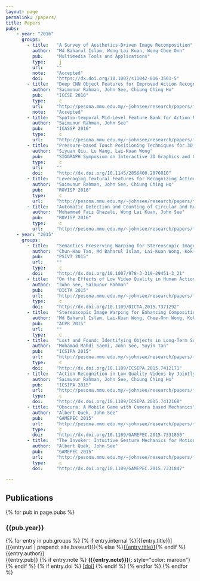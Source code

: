 ```yaml
---
layout: page
permalink: /papers/
title: Papers
pubs:
    - year: "2016"
      groups:
        - title:   "A Survey of Aesthetics-Driven Image Recomposition"
          author:  "Md Baharul Islam, Wong Lai Kuan, Wong Chee Onn"
          pub:     "Multimedia Tools and Applications"
          type:     j
          url:     ""	
          note:    "Accepted"
          doi:     "https://dx.doi.org/10.1007/s11042-016-3561-5"
        - title:   "Deep CNN Object Features for Improved Action Recognition in Low Quality Videos"
          author:  "Saimunur Rahman, John See, Chiung Ching Ho"
          pub:     "ICCSE 2016"
          type:     c 
          url:     "http://pesona.mmu.edu.my/~johnsee/research/papers/files/deepobjfeat_iccse16.pdf"
          note:    "Accepted"		  
        - title:   "Spatio-temporal Mid-Level Feature Bank for Action Recognition in Low Quality Video"
          author:  "Saimunur Rahman, John See"
          pub:     "ICASSP 2016"
          type:     c 
          url:     "http://pesona.mmu.edu.my/~johnsee/research/papers/files/stem_icassp16.pdf"
        - title:   "Pressure-based Touch Positioning Techniques for 3D Objects"
          author:  "Siyuan Qiu, Lu Wang, Lai-Kuan Wong"
          pub:     "SIGGRAPH Symposium on Interactive 3D Graphics and Games (i3D) 2016"
          type:     c 
          url:     ""
          doi:     "http://dx.doi.org/10.1145/2856400.2876010"	
        - title:   "Leveraging Textural Features for Recognizing Actions in Low Quality Videos"
          author:  "Saimunur Rahman, John See, Chiung Ching Ho"
          pub:     "ROVISP 2016"
          type:     c
          url:     "http://pesona.mmu.edu.my/~johnsee/research/papers/files/leverage_rovisp16.pdf"
        - title:   "Automatic Detection and Counting of Circular and Rectangular Steel Bars"
          author:  "Muhammad Faiz Ghazali, Wong Lai Kuan, John See"
          pub:     "ROVISP 2016"
          type:     c
          url:     "http://pesona.mmu.edu.my/~johnsee/research/papers/files/steel_rovisp16.pdf"
    - year: "2015"
      groups:
        - title:   "Semantics Preserving Warping for Stereoscopic Image Retargeting"
          author:  "Chun-Hau Tan, Md Baharul Islam, Lai-Kuan Wong, Kok-Lim Low" 
          pub:     "PSIVT 2015"
          url:     ""
          type:     c
          doi:     "http://dx.doi.org/10.1007/978-3-319-29451-3_21"	
        - title:   "On the Effects of Low Video Quality in Human Action Recognition"
          author:  "John See, Saimunur Rahman" 
          pub:     "DICTA 2015"
          url:     "http://pesona.mmu.edu.my/~johnsee/research/papers/files/effects_dicta15.pdf"
          type:     c
          doi:     "http://dx.doi.org/10.1109/DICTA.2015.7371292"	  
        - title:   "Stereoscopic Image Warping for Enhancing Composition Aesthetics"
          author:  "Md Baharul Islam, Lai-Kuan Wong, Chee-Onn Wong, Kok-Lim Low" 
          pub:     "ACPR 2015"
          url:     ""
          type:     c
        - title:   "Lost and Found: Identifying Objects in Long-Term Surveillance Videos"
          author:  "Mohamad Mahdi Saemi, John See, Suyin Tan" 
          pub:     "ICSIPA 2015"
          url:     "http://pesona.mmu.edu.my/~johnsee/research/papers/files/lostfound_icsipa15.pdf"
          type:     c
          doi:     "http://dx.doi.org/10.1109/ICSIPA.2015.7412171"
        - title:   "Action Recognition in Low Quality Videos by Jointly Using Shape, Motion and Texture Features"
          author:  "Saimunur Rahman, John See, Chiung Ching Ho" 
          pub:     "ICSIPA 2015"
          url:     "http://pesona.mmu.edu.my/~johnsee/research/papers/files/lowquality_icsipa15.pdf"
          type:     c
          doi:     "http://dx.doi.org/10.1109/ICSIPA.2015.7412168"
        - title:   "Obscura: A Mobile Game with Camera based Mechanics"
          author:  "Albert Quek, John See" 
          pub:     "GAMEPEC 2015"
          url:     "http://pesona.mmu.edu.my/~johnsee/research/papers/files/obscura_gamepec15.pdf"
          type:     c
          doi:     "http://dx.doi.org/10.1109/GAMEPEC.2015.7331850"
        - title:   "The Invoker: Intuitive Gesture Mechanics for Motion-based Shooter RPG"
          author:  "Albert Quek, John See" 
          pub:     "GAMEPEC 2015"
          url:     "http://pesona.mmu.edu.my/~johnsee/research/papers/files/invoker_gamepec15.pdf"
          type:     c
          doi:     "http://dx.doi.org/10.1109/GAMEPEC.2015.7331847"

---
```


## Publications

{% for pub in page.pubs %}
### {{pub.year}}
{% for entry in pub.groups %}
{% if entry.internal %}[{{entry.title}}]({{entry.url | prepend: site.baseurl}}){% else %}[{{entry.title}}]({{entry.url}}){% endif %}<br />
{{entry.author}}<br />
{{entry.pub}}
{% if entry.note %} **({{entry.note}})**{: style="color: maroon"}
{% endif %} {% if entry.doi %} [[doi]]({{entry.doi}}) {% endif %} 
{% endfor %}
{% endfor %}
